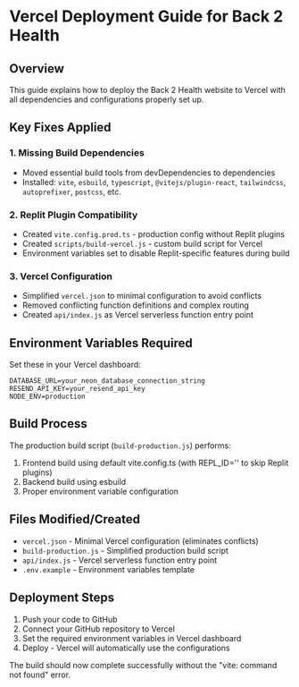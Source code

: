 # Vercel Deployment Guide for Back 2 Health

## Overview
This guide explains how to deploy the Back 2 Health website to Vercel with all dependencies and configurations properly set up.

## Key Fixes Applied

### 1. Missing Build Dependencies
- Moved essential build tools from devDependencies to dependencies
- Installed: `vite`, `esbuild`, `typescript`, `@vitejs/plugin-react`, `tailwindcss`, `autoprefixer`, `postcss`, etc.

### 2. Replit Plugin Compatibility
- Created `vite.config.prod.ts` - production config without Replit plugins
- Created `scripts/build-vercel.js` - custom build script for Vercel
- Environment variables set to disable Replit-specific features during build

### 3. Vercel Configuration  
- Simplified `vercel.json` to minimal configuration to avoid conflicts
- Removed conflicting function definitions and complex routing
- Created `api/index.js` as Vercel serverless function entry point

## Environment Variables Required

Set these in your Vercel dashboard:

```
DATABASE_URL=your_neon_database_connection_string
RESEND_API_KEY=your_resend_api_key
NODE_ENV=production
```

## Build Process

The production build script (`build-production.js`) performs:
1. Frontend build using default vite.config.ts (with REPL_ID='' to skip Replit plugins)
2. Backend build using esbuild
3. Proper environment variable configuration

## Files Modified/Created

- `vercel.json` - Minimal Vercel configuration (eliminates conflicts)
- `build-production.js` - Simplified production build script
- `api/index.js` - Vercel serverless function entry point
- `.env.example` - Environment variables template

## Deployment Steps

1. Push your code to GitHub
2. Connect your GitHub repository to Vercel
3. Set the required environment variables in Vercel dashboard
4. Deploy - Vercel will automatically use the configurations

The build should now complete successfully without the "vite: command not found" error.